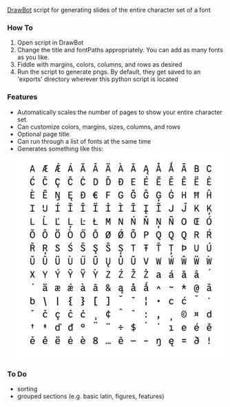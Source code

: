 [DrawBot](http://www.drawbot.com/index.html) script for generating slides of the entire character set of a font


### How To

1. Open script in DrawBot
2. Change the title and fontPaths appropriately. You can add as many fonts as you like.
3. Fiddle with margins, colors, columns, and rows as desired
4. Run the script to generate pngs. By default, they get saved to an 'exports' directory wherever this python script is located


### Features
- Automatically scales the number of pages to show your entire character set.
- Can customize colors, margins, sizes, columns, and rows
- Optional page title
- Can run through a list of fonts at the same time
- Generates something like this:
![Sample Export](https://raw.githubusercontent.com/scribbletone/character-set-builder/master/ISO-Regular.png)



### To Do

- sorting
- grouped sections (e.g. basic latin, figures, features)  
